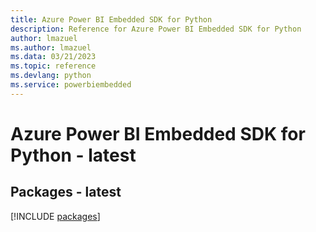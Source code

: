```yaml
---
title: Azure Power BI Embedded SDK for Python
description: Reference for Azure Power BI Embedded SDK for Python
author: lmazuel
ms.author: lmazuel
ms.data: 03/21/2023
ms.topic: reference
ms.devlang: python
ms.service: powerbiembedded
---
```

# Azure Power BI Embedded SDK for Python - latest
## Packages - latest
[!INCLUDE [packages](power-bi-embedded-index.md)]